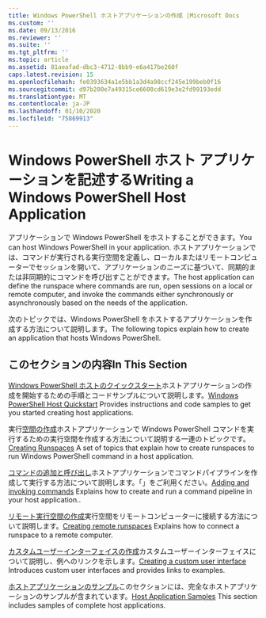 ```yaml
---
title: Windows PowerShell ホストアプリケーションの作成 |Microsoft Docs
ms.custom: ''
ms.date: 09/13/2016
ms.reviewer: ''
ms.suite: ''
ms.tgt_pltfrm: ''
ms.topic: article
ms.assetid: 81aeafad-dbc3-4712-8bb9-e6a417be260f
caps.latest.revision: 15
ms.openlocfilehash: fe0393634a1e5bb1a3d4a98ccf245e199beb0f16
ms.sourcegitcommit: d97b200e7a49315ce6608cd619e3e2fd99193edd
ms.translationtype: MT
ms.contentlocale: ja-JP
ms.lasthandoff: 01/10/2020
ms.locfileid: "75869913"
---
```

# <a name="writing-a-windows-powershell-host-application"></a><span data-ttu-id="975b5-102">Windows PowerShell ホスト アプリケーションを記述する</span><span class="sxs-lookup"><span data-stu-id="975b5-102">Writing a Windows PowerShell Host Application</span></span>

<span data-ttu-id="975b5-103">アプリケーションで Windows PowerShell をホストすることができます。</span><span class="sxs-lookup"><span data-stu-id="975b5-103">You can host Windows PowerShell in your application.</span></span> <span data-ttu-id="975b5-104">ホストアプリケーションでは、コマンドが実行される実行空間を定義し、ローカルまたはリモートコンピューターでセッションを開いて、アプリケーションのニーズに基づいて、同期的または非同期的にコマンドを呼び出すことができます。</span><span class="sxs-lookup"><span data-stu-id="975b5-104">The host application can define the runspace where commands are run, open sessions on a local or remote computer, and invoke the commands either synchronously or asynchronously based on the needs of the application.</span></span>

<span data-ttu-id="975b5-105">次のトピックでは、Windows PowerShell をホストするアプリケーションを作成する方法について説明します。</span><span class="sxs-lookup"><span data-stu-id="975b5-105">The following topics explain how to create an application that hosts Windows PowerShell.</span></span>

## <a name="in-this-section"></a><span data-ttu-id="975b5-106">このセクションの内容</span><span class="sxs-lookup"><span data-stu-id="975b5-106">In This Section</span></span>

<span data-ttu-id="975b5-107">[Windows PowerShell ホストのクイックスタート](./windows-powershell-host-quickstart.md)ホストアプリケーションの作成を開始するための手順とコードサンプルについて説明します。</span><span class="sxs-lookup"><span data-stu-id="975b5-107">[Windows PowerShell Host Quickstart](./windows-powershell-host-quickstart.md) Provides instructions and code samples to get you started creating host applications.</span></span>

<span data-ttu-id="975b5-108">実行[空間の作成](./creating-runspaces.md)ホストアプリケーションで Windows PowerShell コマンドを実行するための実行空間を作成する方法について説明する一連のトピックです。</span><span class="sxs-lookup"><span data-stu-id="975b5-108">[Creating Runspaces](./creating-runspaces.md) A set of topics that explain how to create runspaces to run Windows PowerShell command in a host application.</span></span>

<span data-ttu-id="975b5-109">[コマンドの追加と呼び出し](./adding-and-invoking-commands.md)ホストアプリケーションでコマンドパイプラインを作成して実行する方法について説明します。「」をご利用ください。</span><span class="sxs-lookup"><span data-stu-id="975b5-109">[Adding and invoking commands](./adding-and-invoking-commands.md) Explains how to create and run a command pipeline in your host application..</span></span>

<span data-ttu-id="975b5-110">[リモート実行空間の作成](./creating-remote-runspaces.md)実行空間をリモートコンピューターに接続する方法について説明します。</span><span class="sxs-lookup"><span data-stu-id="975b5-110">[Creating remote runspaces](./creating-remote-runspaces.md) Explains how to connect a runspace to a remote computer.</span></span>

<span data-ttu-id="975b5-111">[カスタムユーザーインターフェイスの作成](./creating-a-custom-user-interface.md)カスタムユーザーインターフェイスについて説明し、例へのリンクを示します。</span><span class="sxs-lookup"><span data-stu-id="975b5-111">[Creating a custom user interface](./creating-a-custom-user-interface.md) Introduces custom user interfaces and provides links to examples.</span></span>

<span data-ttu-id="975b5-112">[ホストアプリケーションのサンプル](./host-application-samples.md)このセクションには、完全なホストアプリケーションのサンプルが含まれています。</span><span class="sxs-lookup"><span data-stu-id="975b5-112">[Host Application Samples](./host-application-samples.md) This section includes samples of complete host applications.</span></span>
